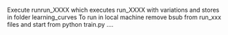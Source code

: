 Execute runrun_XXXX which executes run_XXXX with variations and stores in folder learning_curves
To run in local machine remove bsub from run_xxx files and start from python train.py ....
